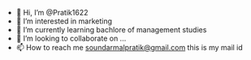 - 👋 Hi, I’m @Pratik1622
- 👀 I’m interested in marketing 
- 🌱 I’m currently learning bachlore of management studies 
- 💞️ I’m looking to collaborate on ...
- 📫 How to reach me soundarmalpratik@gmail.com this is my mail id

<!---
Pratik1622/Pratik1622 is a ✨ special ✨ repository because its `README.md` (this file) appears on your GitHub profile.
You can click the Preview link to take a look at your changes.
--->
